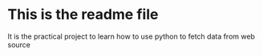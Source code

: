 # This is the readme file
It is the practical project to learn how to use python to fetch data from web source
